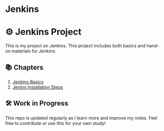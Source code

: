 # Jenkins

# ⚙️ Jenkins Project

This is my project on Jenkins. This project includes both basics and hand-on materials for Jenkins.

## 📚 Chapters

1. [Jenkins Basics](jenkins-basics.md)
2. [Jenins Installation Steps](jenkins-installation.md)

## 🛠️ Work in Progress

This repo is updated regularly as I learn more and improve my notes. Feel free to contribute or use this for your own study!
